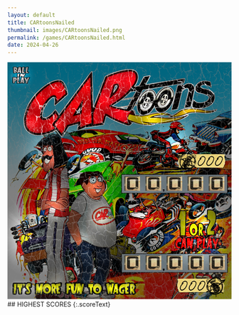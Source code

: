 ```yaml
---
layout: default
title: CARtoonsNailed
thumbnail: images/CARtoonsNailed.png
permalink: /games/CARtoonsNailed.html
date: 2024-04-26
---
```


<img src="../images/CARtoonsNailed.png" class="gameThumbnail img-fluid mx-auto align-middle">
## HIGHEST SCORES
{:.scoreText}

